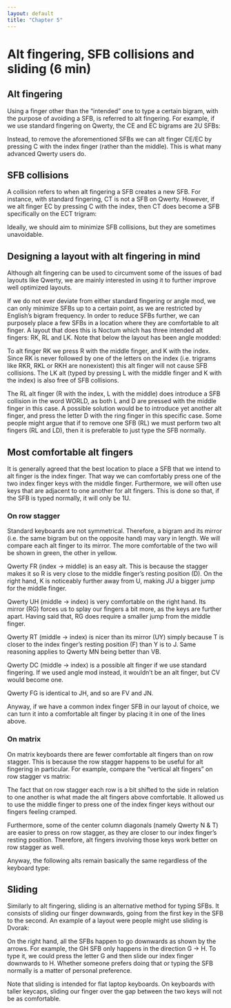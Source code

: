 ```yaml
---
layout: default
title: "Chapter 5"
---
```


# Alt fingering, SFB collisions and sliding (6 min)

## Alt fingering

Using a finger other than the “intended” one to type a certain bigram, with the purpose of avoiding a SFB, is referred to alt fingering. For example, if we use standard fingering on Qwerty, the CE and EC bigrams are 2U SFBs:



Instead, to remove the aforementioned SFBs we can alt finger CE/EC by pressing C with the index finger (rather than the middle). This is what many advanced Qwerty users do.

## SFB collisions

A collision refers to when alt fingering a SFB creates a new SFB. For instance, with standard fingering, CT is not a SFB on Qwerty. However, if we alt finger EC by pressing C with the index, then CT does become a SFB specifically on the ECT trigram:



Ideally, we should aim to minimize SFB collisions, but they are sometimes unavoidable.

## Designing a layout with alt fingering in mind

Although alt fingering can be used to circumvent some of the issues of bad layouts like Qwerty, we are mainly interested in using it to further improve well optimized layouts.

If we do not ever deviate from either standard fingering or angle mod, we can only minimize SFBs up to a certain point, as we are restricted by English’s bigram frequency. In order to reduce SFBs further, we can purposely place a few SFBs in a location where they are comfortable to alt finger. A layout that does this is Noctum which has three intended alt fingers: RK, RL and LK. Note that below the layout has been angle modded:



To alt finger RK we press R with the middle finger, and K with the index. Since RK is never followed by one of the letters on the index (i.e. trigrams like RKR, RKL or RKH are nonexistent) this alt finger will not cause SFB collisions. The LK alt (typed by pressing L with the middle finger and K with the index) is also free of SFB collisions.

The RL alt finger (R with the index, L with the middle) does introduce a SFB collision in the word WORLD, as both L and D are pressed with the middle finger in this case. A possible solution would be to introduce yet another alt finger, and press the letter D with the ring finger in this specific case. Some people might argue that if to remove one SFB (RL) we must perform two alt fingers (RL and LD), then it is preferable to just type the SFB normally.

## Most comfortable alt fingers

It is generally agreed that the best location to place a SFB that we intend to alt finger is the index finger. That way we can comfortably press one of the two index finger keys with the middle finger. Furthermore, we will often use keys that are adjacent to one another for alt fingers. This is done so that, if the SFB is typed normally, it will only be 1U.

### On row stagger

Standard keyboards are not symmetrical. Therefore, a bigram and its mirror (i.e. the same bigram but on the opposite hand) may vary in length. We will compare each alt finger to its mirror. The more comfortable of the two will be shown in green, the other in yellow.



Qwerty FR (index → middle) is an easy alt. This is because the stagger makes it so R is very close to the middle finger’s resting position (D). On the right hand, K is noticeably further away from U, making JU a bigger jump for the middle finger.

Qwerty UH (middle → index) is very comfortable on the right hand. Its mirror (RG) forces us to splay our fingers a bit more, as the keys are further apart. Having said that, RG does require a smaller jump from the middle finger.

Qwerty RT (middle → index) is nicer than its mirror (UY) simply because T is closer to the index finger’s resting position (F) than Y is to J. Same reasoning applies to Qwerty MN being better than VB.

Qwerty DC (middle → index) is a possible alt finger if we use standard fingering. If we used angle mod instead, it wouldn’t be an alt finger, but CV would become one.

Qwerty FG is identical to JH, and so are FV and JN.

Anyway, if we have a common index finger SFB in our layout of choice, we can turn it into a comfortable alt finger by placing it in one of the lines above.

### On matrix

On matrix keyboards there are fewer comfortable alt fingers than on row stagger. This is because the row stagger happens to be useful for alt fingering in particular.
For example, compare the “vertical alt fingers” on row stagger vs matrix:



The fact that on row stagger each row is a bit shifted to the side in relation to one another is what made the alt fingers above comfortable. It allowed us to use the middle finger to press one of the index finger keys without our fingers feeling cramped.

Furthermore, some of the center column diagonals (namely Qwerty N & T) are easier to press on row stagger, as they are closer to our index finger’s resting position. Therefore, alt fingers involving those keys work better on row stagger as well.

Anyway, the following alts remain basically the same regardless of the keyboard type:



## Sliding

Similarly to alt fingering, sliding is an alternative method for typing SFBs. It consists of sliding our finger downwards, going from the first key in the SFB to the second. An example of a layout were people might use sliding is Dvorak:



On the right hand, all the SFBs happen to go downwards as shown by the arrows. For example, the GH SFB only happens in the direction G → H. To type it, we could press the letter G and then slide our index finger downwards to H. Whether someone prefers doing that or typing the SFB normally is a matter of personal preference.

Note that sliding is intended for flat laptop keyboards. On keyboards with taller keycaps, sliding our finger over the gap between the two keys will not be as comfortable.
